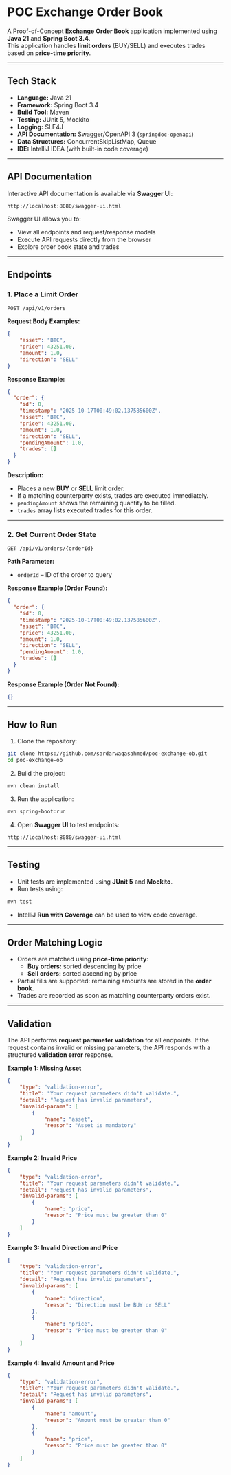 
# POC Exchange Order Book

A Proof-of-Concept **Exchange Order Book** application implemented using **Java 21** and **Spring Boot 3.4**.  
This application handles **limit orders** (BUY/SELL) and executes trades based on **price-time priority**.

---

## Tech Stack

- **Language:** Java 21
- **Framework:** Spring Boot 3.4
- **Build Tool:** Maven
- **Testing:** JUnit 5, Mockito
- **Logging:** SLF4J
- **API Documentation:** Swagger/OpenAPI 3 (`springdoc-openapi`)
- **Data Structures:** ConcurrentSkipListMap, Queue
- **IDE:** IntelliJ IDEA (with built-in code coverage)

---

## API Documentation

Interactive API documentation is available via **Swagger UI**:

```
http://localhost:8080/swagger-ui.html
```

Swagger UI allows you to:

- View all endpoints and request/response models
- Execute API requests directly from the browser
- Explore order book state and trades

---

## Endpoints

### 1. Place a Limit Order

```
POST /api/v1/orders
```

**Request Body Examples:**

```json
{
    "asset": "BTC",
    "price": 43251.00,
    "amount": 1.0,
    "direction": "SELL"
}
```


**Response Example:**

```json
{
  "order": {
    "id": 0,
    "timestamp": "2025-10-17T00:49:02.137585600Z",
    "asset": "BTC",
    "price": 43251.00,
    "amount": 1.0,
    "direction": "SELL",
    "pendingAmount": 1.0,
    "trades": []
  }
}
```

**Description:**

- Places a new **BUY** or **SELL** limit order.
- If a matching counterparty exists, trades are executed immediately.
- `pendingAmount` shows the remaining quantity to be filled.
- `trades` array lists executed trades for this order.

---

### 2. Get Current Order State

```
GET /api/v1/orders/{orderId}
```

**Path Parameter:**

- `orderId` – ID of the order to query

**Response Example (Order Found):**

```json
{
  "order": {
    "id": 0,
    "timestamp": "2025-10-17T00:49:02.137585600Z",
    "asset": "BTC",
    "price": 43251.00,
    "amount": 1.0,
    "direction": "SELL",
    "pendingAmount": 1.0,
    "trades": []
  }
}
```

**Response Example (Order Not Found):**

```json
{}
```

---

## How to Run

1. Clone the repository:

```bash
git clone https://github.com/sardarwaqasahmed/poc-exchange-ob.git
cd poc-exchange-ob
```

2. Build the project:

```bash
mvn clean install
```

3. Run the application:

```bash
mvn spring-boot:run
```

4. Open **Swagger UI** to test endpoints:

```
http://localhost:8080/swagger-ui.html
```

---

## Testing

- Unit tests are implemented using **JUnit 5** and **Mockito**.
- Run tests using:

```bash
mvn test
```

- IntelliJ **Run with Coverage** can be used to view code coverage.

---

## Order Matching Logic

- Orders are matched using **price-time priority**:
    - **Buy orders:** sorted descending by price
    - **Sell orders:** sorted ascending by price
- Partial fills are supported: remaining amounts are stored in the **order book**.
- Trades are recorded as soon as matching counterparty orders exist.


---
## Validation

The API performs **request parameter validation** for all endpoints. If the request contains invalid or missing parameters, the API responds with a structured **validation error** response.

**Example 1: Missing Asset**

```json
{
    "type": "validation-error",
    "title": "Your request parameters didn't validate.",
    "detail": "Request has invalid parameters",
    "invalid-params": [
        {
            "name": "asset",
            "reason": "Asset is mandatory"
        }
    ]
}
```

**Example 2: Invalid Price**

```json
{
    "type": "validation-error",
    "title": "Your request parameters didn't validate.",
    "detail": "Request has invalid parameters",
    "invalid-params": [
        {
            "name": "price",
            "reason": "Price must be greater than 0"
        }
    ]
}
```


**Example 3: Invalid Direction and Price**

```json
{
    "type": "validation-error",
    "title": "Your request parameters didn't validate.",
    "detail": "Request has invalid parameters",
    "invalid-params": [
        {
            "name": "direction",
            "reason": "Direction must be BUY or SELL"
        },
        {
            "name": "price",
            "reason": "Price must be greater than 0"
        }
    ]
}
```


**Example 4: Invalid Amount and Price**

```json
{
    "type": "validation-error",
    "title": "Your request parameters didn't validate.",
    "detail": "Request has invalid parameters",
    "invalid-params": [
        {
            "name": "amount",
            "reason": "Amount must be greater than 0"
        },
        {
            "name": "price",
            "reason": "Price must be greater than 0"
        }
    ]
}
```
